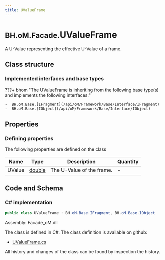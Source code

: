 ```yaml
---
title: UValueFrame
---
```


# <small>BH.oM.Facade.</small>**UValueFrame**

A U-Value representing the effective U-Value of a frame.

## Class structure

### Implemented interfaces and base types

???+ bhom "The UValueFrame is inheriting from the following base type(s) and implements the following interfaces:"

    -  BH.oM.Base.[IFragment](/api/oM/Framework/Base/Interface/IFragment)
    -  BH.oM.Base.[IObject](/api/oM/Framework/Base/Interface/IObject)


## Properties



### Defining properties

The following properties are defined on the class

| Name             | Type             | Description      | Quantity         |
|------------------|------------------|------------------|------------------|
| UValue | [double](https://learn.microsoft.com/en-us/dotnet/api/System.Double?view=netstandard-2.0) | The U-Value of the frame. | - |


## Code and Schema

### C# implementation

``` C# title="C#"
public class UValueFrame : BH.oM.Base.IFragment, BH.oM.Base.IObject
```

Assembly: Facade_oM.dll

The class is defined in C#. The class definition is available on github:

- [UValueFrame.cs](https://github.com/BHoM/BHoM/blob/develop/Facade_oM/Fragments\UValueFrame.cs)

All history and changes of the class can be found by inspection the history.
